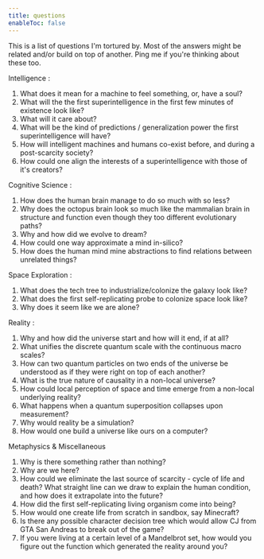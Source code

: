 ```yaml
---
title: questions
enableToc: false
---
```


This is a list of questions I'm tortured by. Most of the answers might be related and/or build on top of another. Ping me if you're thinking about these too.

Intelligence : 

1. What does it mean for a machine to feel something, or, have a soul?
2. What will the the first superintelligence in the first few minutes of existence look like? 
3. What will it care about? 
4. What will be the kind of predictions / generalization power the first superintelligence will have?
4. How will intelligent machines and humans co-exist before, and during a post-scarcity society?
5. How could one align the interests of a superintelligence with those of it's creators?

Cognitive Science : 
1. How does the human brain manage to do so much with so less?
2. Why does the octopus brain look so much like the mammalian brain in structure and function even though they too different evolutionary paths?
3. Why and how did we evolve to dream?
4. How could one way approximate a mind in-silico?
5. How does the human mind mine abstractions to find relations between unrelated things?

Space Exploration : 
1. What does the tech tree to industrialize/colonize the galaxy look like?
2. What does the first self-replicating probe to colonize space look like?
3. Why does it seem like we are alone?

Reality : 

1. Why and how did the universe start and how will it end, if at all?
2. What unifies the discrete quantum scale with the continuous macro scales?
3. How can two quantum particles on two ends of the universe be understood as if they were right on top of each another?
4. What is the true nature of causality in a non-local universe?
5. How could local perception of space and time emerge from a non-local underlying reality?
6. What happens when a quantum superposition collapses upon measurement? 
7. Why would reality be a simulation?
8. How would one build a universe like ours on a computer?

Metaphysics & Miscellaneous
1. Why is there something rather than nothing?
2. Why are we here?
3. How could we eliminate the last source of scarcity - cycle of life and death?
What straight line can we draw to explain the human condition, and how does it extrapolate into the future?
4. How did the first self-replicating living organism come into being? 
5. How would one create life from scratch in sandbox, say Minecraft?
6. Is there any possible character decision tree which would allow CJ from GTA San Andreas to break out of the game?
7. If you were living at a certain level of a Mandelbrot set, how would you figure out the function which generated the reality around you?


 


